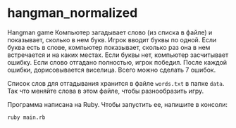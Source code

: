 # hangman_normalized
Hangman game
Компьютер загадывает слово (из списка в файле) и показывает, сколько в нем букв.
Игрок вводит буквы по одной. Если буква есть в слове, компьютер показывает, сколько раз она в нем
встречается и на каких местах. Если буквы нет, компьютер засчитывает ошибку. Если слово отгадано
полностью, игрок победил. После каждой ошибки, дорисовывается виселица. Всего можно сделать 7 ошибок.

Список слов для отгадывания хранится в файле `words.txt` в папке `data`. Так что меняйте слова в этом файле, 
чтобы разнообразить игру.

Программа написана на Ruby. Чтобы запустить ее, напишите в консоли:
```
ruby main.rb
```
